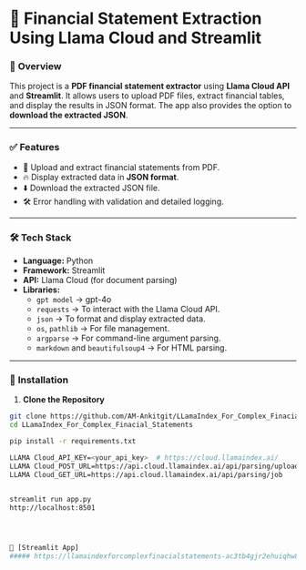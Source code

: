 # 📄 **Financial Statement Extraction Using Llama Cloud and Streamlit**

### 🚀 **Overview**
This project is a **PDF financial statement extractor** using **Llama Cloud API** and **Streamlit**. It allows users to upload PDF files, extract financial tables, and display the results in JSON format. The app also provides the option to **download the extracted JSON**.

---

### ✅ **Features**
- 📄 Upload and extract financial statements from PDF.
- 🔥 Display extracted data in **JSON format**.
- ⬇️ Download the extracted JSON file.
- 🛠️ Error handling with validation and detailed logging.

---

### 🛠️ **Tech Stack**
- **Language:** Python
- **Framework:** Streamlit
- **API:** Llama Cloud (for document parsing)
- **Libraries:**  
  - `gpt model` → gpt-4o  
  - `requests` → To interact with the Llama Cloud API.
  - `json` → To format and display extracted data.
  - `os`, `pathlib` → For file management.
  - `argparse` → For command-line argument parsing.
  - `markdown` and `beautifulsoup4` → For HTML parsing.

---

### 🔧 **Installation**

1. **Clone the Repository**
```bash
git clone https://github.com/AM-Ankitgit/LLamaIndex_For_Complex_Finacial_Statements.git
cd LLamaIndex_For_Complex_Finacial_Statements

pip install -r requirements.txt

LLAMA Cloud_API_KEY=<your_api_key>  # https://cloud.llamaindex.ai/
LLAMA Cloud_POST_URL=https://api.cloud.llamaindex.ai/api/parsing/upload
LLAMA Cloud_GET_URL=https://api.cloud.llamaindex.ai/api/parsing/job


streamlit run app.py
http://localhost:8501




🔗 [Streamlit App]
##### https://llamaindexforcomplexfinacialstatements-ac3tb4gjr2ehuiqhw8zx4f.streamlit.app/